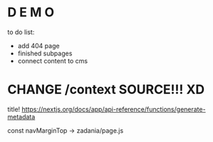 # D E M O 

to do list:
- add 404 page
- finished subpages
- connect content to cms

# CHANGE /context SOURCE!!! XD

title!
https://nextjs.org/docs/app/api-reference/functions/generate-metadata

const navMarginTop -> zadania/page.js
